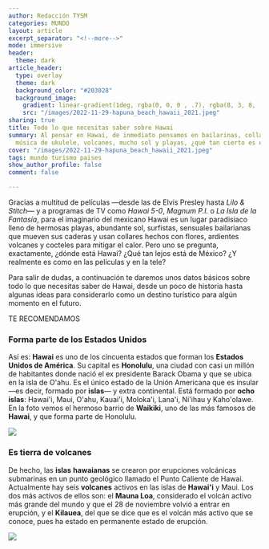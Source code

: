 ```yaml
---
author: Redacción TYSM
categories: MUNDO
layout: article
excerpt_separator: "<!--more-->"
mode: immersive
header:
  theme: dark
article_header:
  type: overlay
  theme: dark
  background_color: "#203028"
  background_image:
    gradient: linear-gradient(1deg, rgba(0, 0, 0 , .7), rgba(8, 3, 8, .9))
    src: "/images/2022-11-29-hapuna_beach_hawaii_2021.jpeg"
sharing: true
title: Todo lo que necesitas saber sobre Hawai
summary: Al pensar en Hawai, de inmediato pensamos en bailarinas, collares floridos,
  música de ukulele, volcanes, mucho sol y playas, ¿qué tan cierto es esto?
cover: "/images/2022-11-29-hapuna_beach_hawaii_2021.jpeg"
tags: mundo turismo paises
show_author_profile: false
comment: false

---
```

Gracias a multitud de películas —desde las de Elvis Presley hasta _Lilo & Stitch_— y a programas de TV como _Hawai 5-0_, _Magnum P.I._ o _La Isla de la Fantasía_, para el imaginario del mexicano Hawai es un lugar paradisiaco lleno de hermosas playas, abundante sol, surfistas, sensuales bailarianas que mueven sus caderas y usan collares hechos con flores, ardientes volcanes y cocteles para mitigar el calor. Pero uno se pregunta, exactamente, ¿dónde está Hawai? ¿Qué tan lejos está de México? ¿Y realmente es como en las películas y en la tele?

Para salir de dudas, a continuación te daremos unos datos básicos sobre todo lo que necesitas saber de Hawai, desde un poco de historia hasta algunas ideas para considerarlo como un destino turístico para algún momento en el futuro.

TE RECOMENDAMOS

### Forma parte de los Estados Unidos

Así es: **Hawai** es uno de los cincuenta estados que forman los **Estados Unidos de América**. Su capital es **Honolulu**, una ciudad con casi un millón de habitantes donde nació el ex presidente Barack Obama y que se ubica en la isla de O'ahu. Es el único estado de la Unión Americana que es insular —es decir, formado por **islas**— y extra continental. Está formado por **ocho islas**: Hawai'i, Maui, O'ahu, Kauai'i, Moloka'i, Lana'i, Ni'ihau y Kaho'olawe. En la foto vemos el hermoso barrio de **Waikiki**, uno de las más famosos de **Hawai**, y que forma parte de Honolulu.

![](https://upload.wikimedia.org/wikipedia/commons/thumb/2/21/Waikiki_view_from_Diamond_Head.JPG/1024px-Waikiki_view_from_Diamond_Head.JPG)

### Es tierra de volcanes

De hecho, las **islas** **hawaianas** se crearon por erupciones volcánicas submarinas en un punto geológico llamado el Punto Caliente de Hawai. Actualmente hay seis **volcanes** activos en las islas de **Hawai'i** y Maui. Los dos más activos de ellos son: el **Mauna Loa**, considerado el volcán activo más grande del mundo y que el 28 de noviembre volvió a entrar en erupción, y el **Kilauea**, del que se dice que es el volcán más activo que se conoce, pues ha estado en permanente estado de erupción.

![](https://upload.wikimedia.org/wikipedia/commons/thumb/e/e3/20221128_Mauna_Loa_Northeast_Rift_Zone_USGS.jpg/1024px-20221128_Mauna_Loa_Northeast_Rift_Zone_USGS.jpg)
